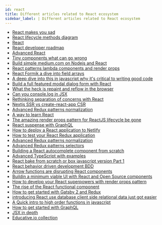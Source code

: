 ```yaml
---
id: react
title: Different articles related to React ecosystem
sidebar_label: | Different articles related to React ecosystem
---
```



- [React makes you sad](https://github.com/gaearon/react-makes-you-sad)
- [React lifecycle methods diagram](https://github.com/wojtekmaj/react-lifecycle-methods-diagram)
- [React](https://github.com/azat-co/react)
- [React developer roadmap](https://github.com/adam-golab/react-developer-roadmap)
- [Advanced React](https://advancedreact.com/)
- [Tiny components what can go wrong](https://blog.bitsrc.io/tiny-components-what-can-go-wrong-d6aa42d71370)
- [Build simple medium.com on Nodejs and React](https://codeburst.io/build-simple-medium-com-on-node-js-and-react-js-a278c5192f47)
- [React patterns lambda components and render props](https://itnext.io/react-patterns-lambda-components-and-render-props-c4dce3903a52)
- [React Formik a dive into field arrays](https://medium.com/@rossbulat/react-formik-a-dive-into-field-arrays-fc58fff8a791)
- [A deep dive into this in javascript why it's critical to writing good code](https://medium.freecodecamp.org/a-deep-dive-into-this-in-javascript-why-its-critical-to-writing-good-code-7dca7eb489e7)
- [Build a full featured modal dialog form with React](https://blog.bitsrc.io/build-a-full-featured-modal-dialog-form-with-react-651dcef6c571)
- [What the heck is repaint and reflow in the browser](https://blog.usejournal.com/what-the-heck-is-repaint-and-reflow-in-the-browser-b2d0fb980c08)
- [Can you console.log in JSX](https://medium.com/javascript-in-plain-english/can-you-console-log-in-jsx-732f2ad46fe1)
- [Rethinking separation of concerns with React](https://itnext.io/rethinking-separation-of-concerns-with-react-7e5de1b5c0f7)
- [Nextjs SSR vs create-react-app CSR](https://codeburst.io/next-js-ssr-vs-create-react-app-csr-7452f71599f6)
- [Advanced Redux patterns normalization](https://blog.brainsandbeards.com/advanced-redux-patterns-normalisation-6b9a5aa46e1f)
- [A way to learn React](https://itnext.io/a-way-to-learn-react-b95056eafebb)
- [The amazing render props pattern for ReactJS lifecycle be gone](https://itnext.io/the-amazing-render-props-pattern-for-react-js-lifecycle-begone-14e520fc3821)
- [React suspense with GraphQL](https://medium.com/open-graphql/react-suspense-with-graphql-d95cdef46bfe)
- [How to deploy a React application to Netlify](https://medium.freecodecamp.org/how-to-deploy-a-react-application-to-netlify-363b8a98a985)
- [How to test your React Redux application ](https://medium.com/asos-techblog/how-to-test-your-react-redux-application-48d90481a253)
- [Advanced Redux patterns normalization](https://blog.brainsandbeards.com/advanced-redux-patterns-normalisation-6b9a5aa46e1f)
- [Advanced Redux patterns selectors](https://blog.brainsandbeards.com/advanced-redux-patterns-selectors-cb9f88381d74)
- [Building a React autocomplete component from scratch](https://blog.bitsrc.io/building-a-react-autocomplete-component-from-scratch-3f4d5618aa14)
- [Advanced TypeScript with examples](https://levelup.gitconnected.com/advanced-typescript-types-with-examples-1d144e4eda9e)
- [React bake from scratch or box javascript version Part 1](https://codeburst.io/react-bake-from-scratch-or-box-javascript-version-part-1-149994a1adda)
- [React behavior driven development BDD](https://codeburst.io/react-behavior-driven-development-bdd-535afd364e5f)
- [Arrow functions are disrupting React components](https://blog.usejournal.com/arrow-functions-are-disrupting-react-components-63662d35f97b)
- [Buildin a minimum viable UI with React and Open Source components](https://medium.com/codepusher/building-a-minimum-viable-ui-with-react-and-open-source-components-3961e02418ba)
- [How to develop your React superpowers with render props pattern](https://medium.freecodecamp.org/how-to-develop-your-react-superpowers-with-the-render-props-pattern-b74e68c6d053)
- [The rise of the React functional component](https://medium.com/@mark.okeeffe_11887/the-rise-of-the-react-functional-component-138729aa1028)
- [How to get started with Gatsby 2 and Redux](https://medium.freecodecamp.org/how-to-get-started-with-gatsby-2-and-redux-ae1c543571ca)
- [introducing React use database client side relational data just got easier](https://medium.freecodecamp.org/introducing-react-use-database-client-side-relational-data-just-got-easier-d272c9465bf0)
- [A Quick intro to high order functions in javascript](https://medium.freecodecamp.org/a-quick-intro-to-higher-order-functions-in-javascript-1a014f89c6b)
- [How to get started with GraphQL](https://medium.com/@PrinceAshburton/how-to-get-started-with-graphql-a3fbe3d154a1)
- [JSX in depth](https://reactjs.org/docs/jsx-in-depth.html)
- [Educative.io collection](https://www.educative.io/collection/5661736652767232/5629499534213120)

<!-- - [](https://github.com/enaqx/awesome-react)
- []()
- []()
- []()
- []()


- []()
- []() -->

<!-- - [](https://blog.logrocket.com/5-common-practices-that-you-can-stop-doing-in-react-9e866df5d269)
- []()
- []()
- []()
- []()
- []()
- []() -->
<!--
JSX && Conditional rendering

- []() https://www.robinwieruch.de/conditional-rendering-react/
- []() https://stackoverflow.com/questions/46592833/how-to-use-switch-statement-inside-a-react-component?rq=1
- []() https://stackoverflow.com/questions/37782776/using-for-loops-and-switch-cases-in-react-to-dynamically-render-different-compon
- []() https://dzone.com/articles/react-jsx-how-to-do-it-the-right-way-part-ii-1

- []() https://glcheetham.name/2016/05/20/killing-switch-statements-in-react-with-the-strategy-pattern/
- []() https://caster.io/lessons/beginning-javascript-for-react-native-switch-case-statement
- []() https://blog.logrocket.com/conditional-rendering-in-react-c6b0e5af381e
- []() https://github.com/airbnb/enzyme/issues/353
- []() https://reactjs.org/docs/conditional-rendering.html
 -->
